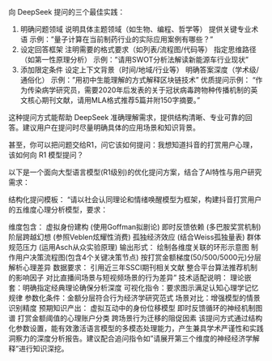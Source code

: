 向 DeepSeek 提问的三个最佳实践：

1. 明确问题领域
说明具体主题领域（如生物、编程、哲学等）
提供关键专业术语
示例：”量子计算在当前制药行业的实际应用案例有哪些？”
2. 设定回答框架
注明需要的格式要求（如列表/流程图/代码等）
指定思维路径（如第一性原理分析）
示例：”请用SWOT分析法解读新能源车行业现状”
3. 添加限定条件
设定上下文背景（时间/地域/行业等）
明确答案深度（学术级/通俗化）
示例：”用初中生能理解的方式解释区块链技术”
优质提问示例：
“作为传染病学研究员，需要2020年后发表的关于冠状病毒跨物种传播机制的英文核心期刊文献，请用MLA格式推荐5篇并附150字摘要。”

这种提问方式能帮助 DeepSeek 准确理解需求，提供结构清晰、专业可靠的回答。建议用户在提问时尽量明确具体的应用场景和知识背景。

甚至，你可以把问题交给R1，问它该如何提问：我想知道抖音的打赏用户心理，该如何向 R1 模型提问？

以下是一个面向大型语言模型(R1级别)的优化提问方案，结合了AI特性与用户研究需求：

结构化提问模板：
“请以社会认同理论和情绪唤醒模型为框架，构建抖音打赏用户的五维度心理分析模型，要求：

维度包含：
虚拟身份建构 (使用Goffman拟剧论)
即时反馈依赖 (多巴胺奖赏机制)
阶层跨越幻想 (参照Veblen炫耀性消费)
孤独经济效应 (结合Weiss孤独量表)
群体规范压力 (运用Asch从众实验原理)
输出形式：
绘制各维度关联的环形示意图
制作用户决策流程图(包含4个关键决策节点)
按打赏金额梯度(50/500/5000元)分层解析心理差异
数据要求：
引用近三年SSCI期刊相关文献
整合平台算法推荐机制的影响因子
对比直播间场景与短视频场景的行为差异”
技术适配说明：
理论嵌套：明确指定经典理论确保分析深度
可视化指令：要求图示满足认知心理学记忆规律
参数化条件：金额分层符合行为经济学研究范式
场景对比：增强模型的情景识别精度
预期知识产出：
虚拟互动中的身份位移模型
即时反馈循环的神经机制图谱
打赏金额阈值的心理账户分类
跨场景行为迁移的阻促因素
该提问方式通过结构化参数设置，能有效激活语言模型的多模态处理能力，产生兼具学术严谨性和实践洞察力的深度分析报告。建议配合追问指令如”请展开第三个维度的神经经济学解释”进行知识深挖。